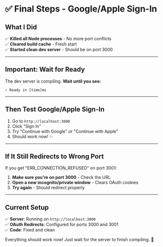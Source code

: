 # ✅ Final Steps - Google/Apple Sign-In

## What I Did

✅ **Killed all Node processes** - No more port conflicts  
✅ **Cleared build cache** - Fresh start  
✅ **Started clean dev server** - Should be on port 3000  

---

## Important: Wait for Ready

The dev server is compiling. **Wait until you see:**
```
✓ Ready in [time]ms
```

---

## Then Test Google/Apple Sign-In

1. Go to `http://localhost:3000`
2. Click "Sign In"
3. Try "Continue with Google" or "Continue with Apple"
4. Should work now! ✨

---

## If It Still Redirects to Wrong Port

If you get "ERR_CONNECTION_REFUSED" on port 3001:

1. **Make sure you're on port 3000** - Check the URL
2. **Open a new incognito/private window** - Clears OAuth cookies
3. **Try again** - Should redirect properly

---

## Current Setup

✅ **Server**: Running on `http://localhost:3000`  
✅ **OAuth Redirects**: Configured for ports 3000 and 3001  
✅ **Code**: Fixed and clean  

Everything should work now! Just wait for the server to finish compiling. 🚀

